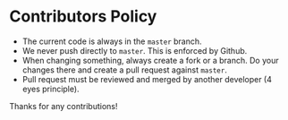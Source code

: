 # Contributors Policy

- The current code is always in the `master` branch.
- We never push directly to `master`. This is enforced by Github.
- When changing something, always create a fork or a branch. Do your changes
  there and create a pull request against `master`.
- Pull request must be reviewed and merged by another developer (4 eyes principle).

Thanks for any contributions!
